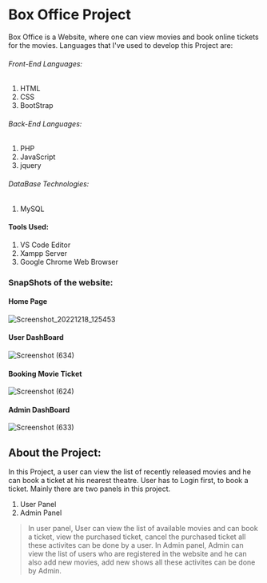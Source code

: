 # Box Office Project
Box Office is a Website, where one can view movies and book online tickets for the movies.
Languages that I've used to develop this Project are:
###### Front-End Languages:
1. HTML
2. CSS
3. BootStrap
###### Back-End Languages:
1. PHP
2. JavaScript
3. jquery
###### DataBase Technologies:
1. MySQL

#### Tools Used:
1. VS Code Editor
2. Xampp Server
3. Google Chrome Web Browser

### SnapShots of the website:
#### Home Page
![Screenshot_20221218_125453](https://user-images.githubusercontent.com/99106733/208297812-a9dc6cc7-aa84-42d2-a8b7-bc4145268da8.png)

#### User DashBoard
![Screenshot (634)](https://user-images.githubusercontent.com/99106733/208298331-e4be7c3e-f408-4206-8a17-843a144a30cb.png)

#### Booking Movie Ticket
![Screenshot (624)](https://user-images.githubusercontent.com/99106733/208298047-181376cc-7124-4d2c-b672-e502efcdc19e.png)

#### Admin DashBoard
![Screenshot (633)](https://user-images.githubusercontent.com/99106733/208298126-e4ba369b-6b4f-4cb8-8cc1-0b863c0c0d79.png)

## About the Project:
In this Project, a user can view the list of recently released movies and he can book a ticket at his nearest theatre. User has to Login first, to book a ticket.
Mainly there are two panels in this project.
1. User Panel
2. Admin Panel
> In user panel, User can view the list of available movies and can book a ticket, view the purchased ticket, cancel the purchased ticket all these activites can be done by a user.
> In Admin panel, Admin can view the list of users who are registered in the website and he can also add new movies, add new shows all these activites can be done by Admin.
